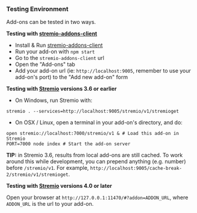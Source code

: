 ### Testing Environment

Add-ons can be tested in two ways.

**Testing with [stremio-addons-client](https://github.com/Ivshti/stremio-addons-client)**

- Install & Run [stremio-addons-client](https://github.com/Ivshti/stremio-addons-client)
- Run your add-on with `npm start`
- Go to the `stremio-addons-client` url
- Open the "Add-ons" tab
- Add your add-on url (ie: `http://localhost:9005`, remember to use your add-on's port) to the "Add new add-on" form

**Testing with [Stremio](http://www.strem.io/) versions 3.6 or earlier**

- On Windows, run Stremio with:

```
stremio . --services=http://localhost:9005/stremio/v1/stremioget
```

- On OSX / Linux, open a terminal in your add-on's directory, and do:

```
open stremio://localhost:7000/stremio/v1 & # Load this add-on in Stremio
PORT=7000 node index # Start the add-on server
```

**TIP:** in Stremio 3.6, results from local add-ons are still cached. To work around this while development, you can prepend anything (e.g. number) before `/stremio/v1`. For example, `http://localhost:9005/cache-break-2/stremio/v1/stremioget`.


**Testing with [Stremio](http://www.strem.io/) versions 4.0 or later**

Open your browser at `http://127.0.0.1:11470/#?addon=ADDON_URL`, where `ADDON_URL` is the url to your add-on.
